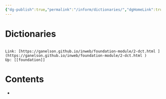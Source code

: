 ```yaml
---
{"dg-publish":true,"permalink":"/inform/dictionaries/","dgHomeLink":true,"dgPassFrontmatter":false}
---
```


# Dictionaries
```ad-info

Link: [https://ganelson.github.io/inweb/foundation-module/2-dct.html ](https://ganelson.github.io/inweb/foundation-module/2-dct.html )
Up: [[foundation]]
```

# Contents
- 